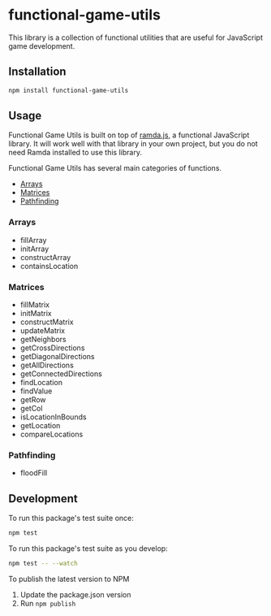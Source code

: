 # functional-game-utils

This library is a collection of functional utilities that are useful for JavaScript game development.

## Installation

```bash
npm install functional-game-utils
```

## Usage

Functional Game Utils is built on top of [ramda.js](https://ramdajs.com), a functional JavaScript library. It will work well with that library in your own project, but you do not need Ramda installed to use this library.

Functional Game Utils has several main categories of functions.

- [Arrays](#arrays)
- [Matrices](#matrices)
- [Pathfinding](#pathfinding)

### Arrays

- fillArray
- initArray
- constructArray
- containsLocation

### Matrices

- fillMatrix
- initMatrix
- constructMatrix
- updateMatrix
- getNeighbors
- getCrossDirections
- getDiagonalDirections
- getAllDirections
- getConnectedDirections
- findLocation
- findValue
- getRow
- getCol
- isLocationInBounds
- getLocation
- compareLocations

### Pathfinding

- floodFill

## Development

To run this package's test suite once:

```bash
npm test
```

To run this package's test suite as you develop:

```bash
npm test -- --watch
```

To publish the latest version to NPM

1. Update the package.json version
2. Run `npm publish`
